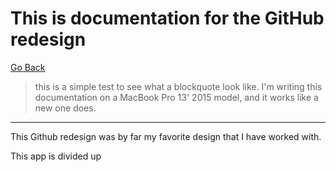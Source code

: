 # This is documentation for the GitHub redesign
[Go Back](../README.md)

> this is a simple test to see what a blockquote look like. I'm writing this documentation on a MacBook Pro 13' 2015 model, and it works like a new one does.

<hr>
This Github redesign was by far my favorite design that I have worked with.


This app is divided up 
